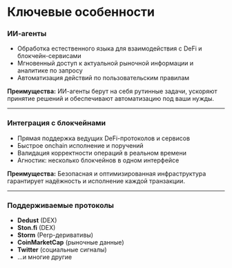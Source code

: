 # Ключевые особенности

### ИИ-агенты
- Обработка естественного языка для взаимодействия с DeFi и блокчейн-сервисами
- Мгновенный доступ к актуальной рыночной информации и аналитике по запросу
- Автоматизация действий по пользовательским правилам

**Преимущества:** ИИ-агенты берут на себя рутинные задачи, ускоряют принятие решений и обеспечивают автоматизацию под ваши нужды.

---

### Интеграция с блокчейнами
- Прямая поддержка ведущих DeFi-протоколов и сервисов
- Быстрое onchain исполнение и поручений
- Валидация корректности операций в реальном времени
- Агностик: несколько блокчейнов в одном интерфейсе

**Преимущества:** Безопасная и оптимизированная инфраструктура гарантирует надёжность и исполнение каждой транзакции.

---

### Поддерживаемые протоколы
- **Dedust** (DEX)
- **Ston.fi** (DEX)
- **Storm** (Perp-деривативы)
- **CoinMarketCap** (рыночные данные)
- **Twitter** (социальные сигналы)
- …и многие другие  
